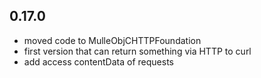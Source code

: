 ## 0.17.0

* moved code to MulleObjCHTTPFoundation
* first version that can return something via HTTP to curl
* add access contentData of requests
